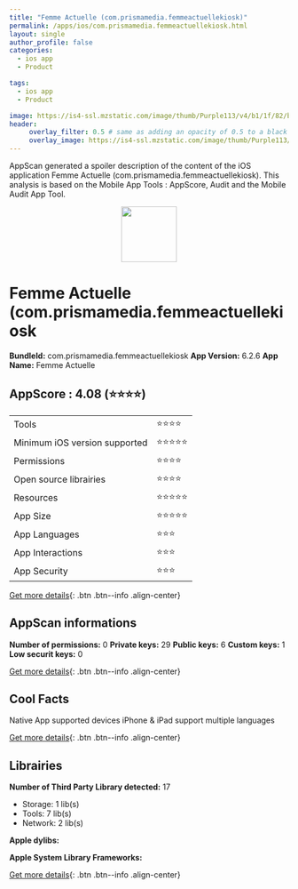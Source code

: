 ```yaml
---
title: "Femme Actuelle (com.prismamedia.femmeactuellekiosk)"
permalink: /apps/ios/com.prismamedia.femmeactuellekiosk.html
layout: single
author_profile: false
categories: 
  - ios app 
  - Product 

tags: 
  - ios app 
  - Product 

image: https://is4-ssl.mzstatic.com/image/thumb/Purple113/v4/b1/1f/82/b11f82c1-b4dd-af06-5e43-697078c8d86e/AppIcon-0-1x_U007emarketing-0-0-85-220-0-7.png/512x512bb.jpg
header: 
     overlay_filter: 0.5 # same as adding an opacity of 0.5 to a black background
     overlay_image: https://is4-ssl.mzstatic.com/image/thumb/Purple113/v4/b1/1f/82/b11f82c1-b4dd-af06-5e43-697078c8d86e/AppIcon-0-1x_U007emarketing-0-0-85-220-0-7.png/512x512bb.jpg
---
```

AppScan generated a spoiler description of the content of the iOS application Femme Actuelle (com.prismamedia.femmeactuellekiosk). This analysis is based on the Mobile App Tools : AppScore, Audit and the Mobile Audit App Tool.

  
  
<div style="text-align: center;"><img src="https://is4-ssl.mzstatic.com/image/thumb/Purple113/v4/b1/1f/82/b11f82c1-b4dd-af06-5e43-697078c8d86e/AppIcon-0-1x_U007emarketing-0-0-85-220-0-7.png/512x512bb.jpg" width="100" height="100"></div>  
  
# Femme Actuelle (com.prismamedia.femmeactuellekiosk

**BundleId:** com.prismamedia.femmeactuellekiosk
**App Version:** 6.2.6
**App Name:** Femme Actuelle


## AppScore : 4.08 (⭐️⭐️⭐️⭐️) 

<table>
<tr><td> Tools </td><td> ⭐️⭐️⭐️⭐️ </td></tr>
<tr><td> Minimum iOS version supported </td><td> ⭐️⭐️⭐️⭐️⭐️ </td></tr>
<tr><td> Permissions </td><td> ⭐️⭐️⭐️⭐️ </td></tr>
<tr><td> Open source librairies </td><td> ⭐️⭐️⭐️⭐️ </td></tr>
<tr><td> Resources </td><td> ⭐️⭐️⭐️⭐️⭐️ </td></tr>
<tr><td> App Size </td><td> ⭐️⭐️⭐️⭐️⭐️ </td></tr>
<tr><td> App Languages </td><td> ⭐️⭐️⭐️ </td></tr>
<tr><td> App Interactions </td><td> ⭐️⭐️⭐️ </td></tr>
<tr><td> App Security </td><td> ⭐️⭐️⭐️ </td></tr>
</table>

[Get more details](/pricing.html){: .btn .btn--info .align-center}  
  
## AppScan informations 

**Number of permissions:** 0
**Private keys:** 29
**Public keys:** 6
**Custom keys:** 1
**Low securit keys:** 0
  
[Get more details](/pricing.html){: .btn .btn--info .align-center}

## Cool Facts

Native App
supported devices iPhone & iPad
support multiple languages
  
[Get more details](/pricing.html){: .btn .btn--info .align-center}

## Librairies 
**Number of Third Party Library detected:** 17
- Storage: 1 lib(s)
- Tools: 7 lib(s)
- Network: 2 lib(s)

**Apple dylibs:**


**Apple System Library Frameworks:**


  
[Get more details](/pricing.html){: .btn .btn--info .align-center}

